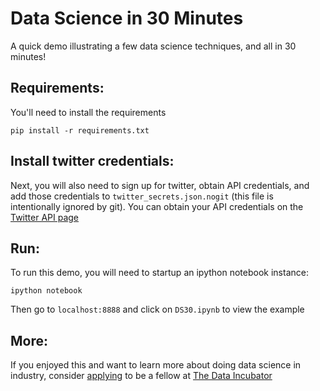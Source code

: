 # Data Science in 30 Minutes
A quick demo illustrating a few data science techniques, and all in 30 minutes!

## Requirements:
You'll need to install the requirements
```
pip install -r requirements.txt
```

## Install twitter credentials:
Next, you will also need to sign up for twitter, obtain API credentials, and add those credentials to `twitter_secrets.json.nogit` (this file is intentionally ignored by git).  You can obtain your API credentials on the [Twitter API page](http://apps.twitter.com/)

## Run:
To run this demo, you will need to startup an ipython notebook instance:
```
ipython notebook
```

Then go to `localhost:8888` and click on `DS30.ipynb` to view the example

## More:
If you enjoyed this and want to learn more about doing data science in industry, consider [applying](https://www.thedataincubator.com/#apply&ref=ds30) to be a fellow at [The Data Incubator](https://www.thedataincubator.com/&ref=ds30)
